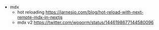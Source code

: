 - mdx
	- hot reloading https://jarnesjo.com/blog/hot-reload-with-next-remote-mdx-in-nextjs
	- mdx v2 https://twitter.com/wooorm/status/1446198677144580096
	


